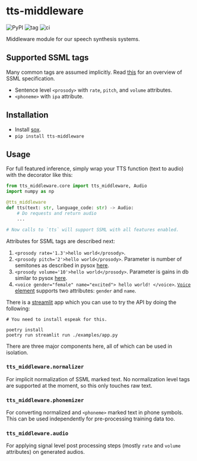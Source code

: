 # tts-middleware

![PyPI](https://img.shields.io/pypi/v/tts-middleware?style=flat-square) ![tag](https://img.shields.io/github/v/tag/Vernacular-ai/tts-middleware.svg?style=flat-square) ![ci](https://img.shields.io/github/workflow/status/Vernacular-ai/tts-middleware/CI.svg?style=flat-square)

Middleware module for our speech synthesis systems.

## Supported SSML tags

Many common tags are assumed implicitly. Read
[this](https://www.w3.org/TR/speech-synthesis/) for an overview of SSML
specification.

+ Sentence level `<prosody>` with `rate`, `pitch`, and `volume` attributes.
+ `<phoneme>` with `ipa` attribute.

## Installation

- Install [sox](http://sox.sourceforge.net/).
- `pip install tts-middleware`

## Usage

For full featured inference, simply wrap your TTS function (text to audio) with
the decorator like this:

```python
from tts_middleware.core import tts_middleware, Audio
import numpy as np

@tts_middleware
def tts(text: str, language_code: str) -> Audio:
    # Do requests and return audio
    ...

# Now calls to `tts` will support SSML with all features enabled.
```

Attributes for SSML tags are described next:

1. `<prosody rate='1.3'>hello world</prosody>`.
2. `<prosody pitch='2'>hello world</prosody>`. Parameter is number of semitones
   as described in pysox
   [here](https://pysox.readthedocs.io/en/latest/api.html#sox.transform.Transformer.pitch).
3. `<prosody volume='10'>hello world</prosody>`. Parameter is gains in db
   similar to pysox
   [here](https://pysox.readthedocs.io/en/latest/api.html#sox.transform.Transformer.loudness).
4. `<voice gender="female" name="excited"> hello world! </voice>`. [`Voice` element](https://www.w3.org/TR/speech-synthesis11/#S3.2.1) supports two attributes:
    `gender` and `name`.

There is a [streamlit](https://streamlit.io/) app which you can use to try the
API by doing the following:

```
# You need to install espeak for this.

poetry install
poetry run streamlit run ./examples/app.py
```

There are three major components here, all of which can be used in isolation.

### `tts_middleware.normalizer`

For implicit normalization of SSML marked text. No normalization level tags are
supported at the moment, so this only touches raw text.

### `tts_middleware.phonemizer`
For converting normalized and `<phoneme>` marked text in phone symbols. This can
be used independently for pre-processing training data too.

### `tts_middleware.audio`
For applying signal level post processing steps (mostly `rate` and `volume`
attributes) on generated audios.
